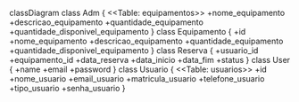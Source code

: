 classDiagram
  class Adm {
    <<Table: equipamentos>>
    +nome_equipamento
    +descricao_equipamento
    +quantidade_equipamento
    +quantidade_disponivel_equipamento
  }
  class Equipamento {
    +id
    +nome_equipamento
    +descricao_equipamento
    +quantidade_equipamento
    +quantidade_disponivel_equipamento
  }
  class Reserva {
    +usuario_id
    +equipamento_id
    +data_reserva
    +data_inicio
    +data_fim
    +status
  }
  class User {
    +name
    +email
    +password
  }
  class Usuario {
    <<Table: usuarios>>
    +id
    +nome_usuario
    +email_usuario
    +matricula_usuario
    +telefone_usuario
    +tipo_usuario
    +senha_usuario
  }
